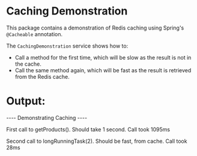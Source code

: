 # Caching Demonstration

This package contains a demonstration of Redis caching using Spring's `@Cacheable` annotation.

The `CachingDemonstration` service shows how to:
- Call a method for the first time, which will be slow as the result is not in the cache.
- Call the same method again, which will be fast as the result is retrieved from the Redis cache.


# Output:
---- Demonstrating Caching ----

First call to getProducts(). Should take 1 second.
Call took 1095ms

Second call to longRunningTask(2). Should be fast, from cache.
Call took 28ms